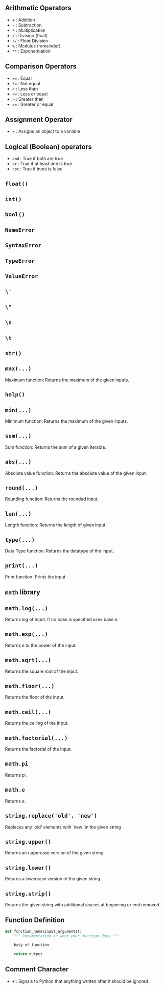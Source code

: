 ## Arithmetic Operators
- `+` : Addition
- `-` : Subtraction
- `*` : Multiplication
- `/` : Division (float)
- `//` : Floor Division
- `%` : Modulus (remainder)
- `**` : Exponentiation

## Comparison Operators
- `==` : Equal
- `!=` : Not equal
- `<` : Less than
- `<=` : Less or equal 
- `>` : Greater than 
- `>=` : Greater or equal

## Assignment Operator
- `=` : Assigns an object to a variable

## Logical (Boolean) operators
- `and` : True if both are true 
- `or` : True if at least one is true 
- `not` : True if input is false 

## `float() `

## `int()`

## `bool()`

## `NameError`

## `SyntaxError`

## `TypeError`

## `ValueError`

## `\'` 

## `\"`

## `\n`

## `\t`

## `str()`

## `max(...)`
Maximum function: Returns the maximum of the given inputs.

## `help()`

## `min(...)`   
Minimum function: Returns the maximum of the given inputs.  

## `sum(...)`      
Sum function: Returns the sum of a given iterable. 

## `abs(...)`     
Absolute value function: Returns the absolute value of the given input. 

## `round(...)`   
Rounding function: Returns the rounded input. 

## `len(...)`   
Length function: Returns the length of given input. 

## `type(...)`   
Data Type function: Returns the datatype of the input. 

## `print(...)`   
Print function: Prints the input

## `math` library

## `math.log(...)`      
Returns log of input. If no base is specified uses base $e$.

## `math.exp(...)`   
Returns $e$ to the power of the input. 

## `math.sqrt(...)`     
Returns the square root of the input. 

## `math.floor(...)`   
Returns the floor of the input. 

## `math.ceil(...)`   
Returns the ceiling of the input.  

## `math.factorial(...)`   
Returns the factorial of the input.

## `math.pi`   
Returns pi. 

## `math.e`   
Returns $e$.

## `string.replace('old', 'new')`      
Replaces any 'old' elements with 'new' in the given string  

## `string.upper()` 
Returns an uppercase version of the given string 

## `string.lower()`    
Returns a lowercase version of the given string  

## `string.strip()` 
Returns the given string with additional spaces at beginning or end removed 

## Function Definition
```python 
def function_name(input_arguments):
    """ Documentation on what your function does """
    
    body of function
    
    return output
```

## Comment Character
- `#` : Signals to Python that anything written after it should be ignored